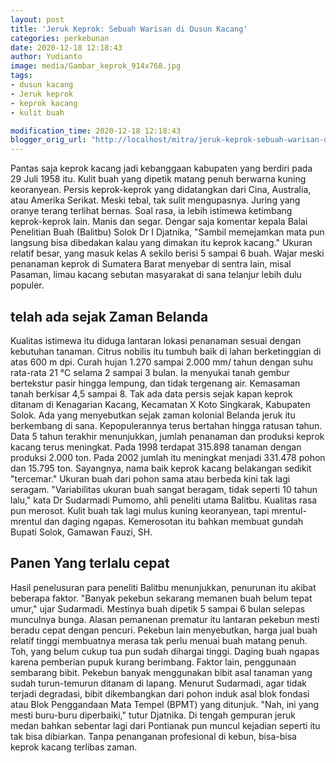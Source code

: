 ```yaml
---
layout: post
title: 'Jeruk Keprok: Sebuah Warisan di Dusun Kacang'
categories: perkebunan
date: 2020-12-18 12:18:43
author: Yudianto
image: media/Gambar_keprok_914x768.jpg
tags:
- dusun kacang
- Jeruk keprok
- keprok kacang
- kulit buah

modification_time: 2020-12-18 12:18:43
blogger_orig_url: "http://localhost/mitra/jeruk-keprok-sebuah-warisan-di-dusun.html"
---
```


Pantas saja keprok kacang jadi kebanggaan kabupaten yang berdiri pada 29 Juli
1958 itu. Kulit buah yang dipetik matang penuh berwarna kuning keoranyean.
Persis keprok-keprok yang didatangkan dari Cina, Australia, atau Amerika
Serikat. Meski tebal, tak sulit mengupasnya. Juring yang oranye terang
terlihat bernas. Soal rasa, ia lebih istimewa ketimbang keprok-keprok lain.
Manis dan segar. Dengar saja komentar kepala Balai Penelitian Buah (Balitbu)
Solok Dr I Djatnika, "Sambil memejamkan mata pun langsung bisa dibedakan kalau
yang dimakan itu keprok kacang." Ukuran relatif besar, yang masuk kelas A
sekilo berisi 5 sampai 6 buah. Wajar meski penanaman keprok di Sumatera Barat
menyebar di sentra lain, misal Pasaman, limau kacang sebutan masyarakat di
sana telanjur lebih dulu populer.

## telah ada sejak Zaman Belanda

Kualitas istimewa itu diduga lantaran lokasi penanaman sesuai dengan kebutuhan
tanaman. Citrus nobilis itu tumbuh baik di lahan berketinggian di atas 600 m
dpi. Curah hujan 1.270 sampai 2.000 mm/ tahun dengan suhu rata-rata 21 °C
selama 2 sampai 3 bulan. Ia menyukai tanah gembur bertekstur pasir hingga
lempung, dan tidak tergenang air. Kemasaman tanah berkisar 4,5 sampai 8. Tak
ada data persis sejak kapan keprok ditanam di Kenagarian Kacang, Kecamatan X
Koto Singkarak, Kabupaten Solok. Ada yang menyebutkan sejak zaman kolonial
Belanda jeruk itu berkembang di sana. Kepopulerannya terus bertahan hingga
ratusan tahun. Data 5 tahun terakhir menunjukkan, jumlah penanaman dan
produksi keprok kacang terus meningkat. Pada 1998 terdapat 315.898 tanaman
dengan produksi 2.000 ton. Pada 2002 jumlah itu meningkat menjadi 331.478
pohon dan 15.795 ton. Sayangnya, nama baik keprok kacang belakangan sedikit
"tercemar." Ukuran buah dari pohon sama atau berbeda kini tak lagi seragam.
"Variabilitas ukuran buah sangat beragam, tidak seperti 10 tahun lalu," kata
Dr Sudarmadi Pumomo, ahli peneliti utama Balitbu. Kualitas rasa pun merosot.
Kulit buah tak lagi mulus kuning keoranyean, tapi mrentul-mrentul dan daging
ngapas. Kemerosotan itu bahkan membuat gundah Bupati Solok, Gamawan Fauzi, SH.

## Panen Yang terlalu cepat

Hasil penelusuran para peneliti Balitbu menunjukkan, penurunan itu akibat
beberapa faktor. "Banyak pekebun sekarang memanen buah belum tepat umur," ujar
Sudarmadi. Mestinya buah dipetik 5 sampai 6 bulan selepas munculnya bunga.
Alasan pemanenan prematur itu lantaran pekebun mesti beradu cepat dengan
pencuri. Pekebun lain menyebutkan, harga jual buah relatif tinggi membuatnya
merasa tak perlu menuai buah matang penuh. Toh, yang belum cukup tua pun sudah
dihargai tinggi. Daging buah ngapas karena pemberian pupuk kurang berimbang.
Faktor lain, penggunaan sembarang bibit. Pekebun banyak menggunakan bibit asal
tanaman yang sudah turun-temurun ditanam di lapang. Menurut Sudarmadi, agar
tidak terjadi degradasi, bibit dikembangkan dari pohon induk asal blok fondasi
atau Blok Penggandaan Mata Tempel (BPMT) yang ditunjuk. "Nah, ini yang mesti
buru-buru diperbaiki," tutur Djatnika. Di tengah gempuran jeruk medan bahkan
sebentar lagi dari Pontianak pun muncul kejadian seperti itu tak bisa
dibiarkan. Tanpa penanganan profesional di kebun, bisa-bisa keprok kacang
terlibas zaman.


